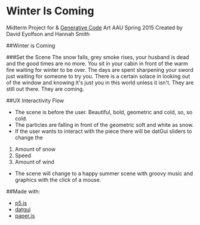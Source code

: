 # Winter Is Coming
Midterm Project for  &amp; [Generative Code](https://github.com/rybotron/wnm498genart15s) Art AAU Spring 2015
Created by David Eyolfson and Hannah Smith


##Winter is Coming

###Set the Scene
The snow falls, grey smoke rises, your husband is dead and the good times are no more. You sit in your cabin in 
front of the warm fire waiting for winter to be over. The days are spent sharpening your sword just waiting for 
someone to try you. There is a certain solace in looking out of the window and knowing it's just you in this world
unless it isn't. They are still out there. They are coming.

##UX Interactivity Flow
* The scene is before the user. Beautiful, bold, geometric and cold, so, so cold. 
* The particles are falling in front of the geometric soft and white as snow.
* If the user wants to interact with the piece there will be datGui sliders to change the
1. Amount of snow
2. Speed
3. Amount of wind
* The scene will change to a happy summer scene with groovy music and graphics with the click of a mouse.

##Made with:
* [p5.js](http://p5js.org/)
* [datgui](http://workshop.chromeexperiments.com/examples/gui/#1--Basic-Usage)
* [paper.js](http://paperjs.org/)
